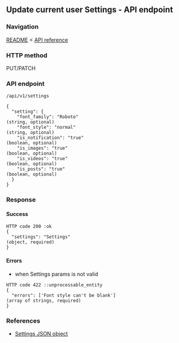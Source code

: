 ## Update current user Settings - API endpoint

### Navigation
[README](../../../../README.md)
<
[API reference](../../../api_reference.md)

### HTTP method
PUT/PATCH

### API endpoint
`/api/v1/settings`

```
{
  "setting": {
    "font_family": "Roboto"                                                     (string, optional)
    "font_style": "normal"                                                      (string, optional)
    "is_notification": "true"                                                   (boolean, optional)
    "is_images": "true"                                                         (boolean, optional)
    "is_videos": "true"                                                         (boolean, optional)
    "is_posts": "true"                                                          (boolean, optional)
  }
}
```

### Response
#### Success
```
HTTP code 200 :ok
{
  "settings": "Settings"                                                        (object, required)
}
```

#### Errors
- when Settings params is not valid
```
HTTP code 422 ::unprocessable_entity
{
  "errors": ['Font style can't be blank']                                       (array of strings, required)
}
```

### References
- [Settings JSON object](../../../json_objects/settings.md)
